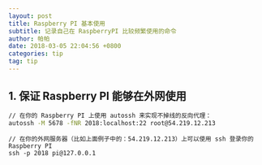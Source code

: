```yaml
---
layout: post 
title: Raspberry PI 基本使用
subtitle: 记录自己在 RaspberryPI 比较频繁使用的命令
author: 帕帕
date: 2018-03-05 22:04:56 +0800
categories: tip
tag: tip
---
```



## 1. 保证 Raspberry PI 能够在外网使用

```sh
// 在你的 Raspberry PI 上使用 autossh 来实现不掉线的反向代理：
autossh -M 5678 -fNR 2018:localhost:22 root@54.219.12.213
```

```
// 在你的外网服务器（比如上面例子中的：54.219.12.213）上可以使用 ssh 登录你的 Raspberry PI
ssh -p 2018 pi@127.0.0.1
```

